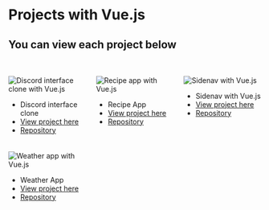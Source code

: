 # Projects with Vue.js

## You can view each project below

<div style="margin-top: 50px">
  <div style="display: grid; grid-template-columns: repeat(3,1fr); gap: 20px; max-width: 900px">
    <div>
      <img src="./images/discord.gif" alt="Discord interface clone with Vue.js" style="max-width: 100%;">
      <ul>
        <li>Discord interface clone</li>
        <li><a href="https://barbosadiego.github.io/discord-vue-repo/" target="_blank">View project here</a></li>
        <li><a href="https://github.com/barbosadiego/discord-vue" target="_blank">Repository</a></li>
      </ul>
    </div>
    <div>
      <img src="./images/recipe-app.gif" alt="Recipe app with Vue.js" style="max-width: 100%;">
        <ul>
        <li>Recipe App</li>
        <li><a href="https://barbosadiego.github.io/recipe-repo/" target="_blank">View project here</a></li>
        <li><a href="https://github.com/barbosadiego/recipe-app-vue" target="_blank">Repository</a></li>
      </ul>
    </div>
    <div>
      <img src="./images/sidenav.gif" alt="Sidenav with Vue.js" style="max-width: 100%;">
        <ul>
        <li>Sidenav with Vue.js</li>
        <li><a href="https://barbosadiego.github.io/sidebar-repo/" target="_blank">View project here</a></li>
        <li><a href="https://github.com/barbosadiego/sidebar-vue" target="_blank">Repository</a></li>
      </ul>
    </div>
    <div>
      <img src="./images/weather-app.gif" alt="Weather app with Vue.js" style="max-width: 100%;">
        <ul>
        <li>Weather App</li>
        <li><a href="https://barbosadiego.github.io/weather-app-repo/" target="_blank">View project here</a></li>
        <li><a href="https://github.com/barbosadiego/weather-app-repo" target="_blank">Repository</a></li>
      </ul>
    </div>
  </div>
</div>
